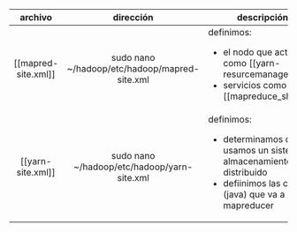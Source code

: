 | archivo | dirección |descripción|
|:-:|:-:|-|
|[[mapred-site.xml]]| sudo nano ~/hadoop/etc/hadoop/mapred-site.xml|definimos: <ul><li>el nodo que actua como  [[yarn-resurcemanage]]</li><li>servicios como [[mapreduce_shuffle]]</li></ul>|
|[[yarn-site.xml]]| sudo nano ~/hadoop/etc/hadoop/yarn-site.xml |definimos: <ul><li>determinamos que usamos un sistema de almacenamiento distribuido</li><li>defiinimos las clases (java) que va a usar mapreducer</li></ul> |